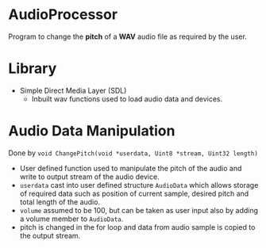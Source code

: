 # AudioProcessor
Program to change the **pitch** of a **WAV** audio file as required by the user.

# Library 
- Simple Direct Media Layer (SDL)
  - Inbuilt wav functions used to load audio data and devices.

# Audio Data Manipulation
Done by `void ChangePitch(void *userdata, Uint8 *stream, Uint32 length)`
 - User defined function used to manipulate the pitch of the audio and write to output stream of the audio device.
 - `userdata` cast into user defined structure `AudioData` which allows storage of required data such as position of current sample, desired pitch and total length of the audio.
 - `volume` assumed to be 100, but can be taken as user input also by adding a volume member to `AudioData`.
 - pitch is changed in the for loop and data from audio sample is copied to the output stream.

